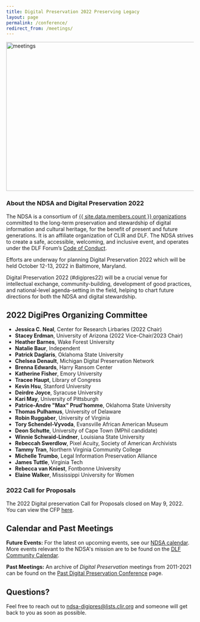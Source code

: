 ```yaml
---
title: Digital Preservation 2022 Preserving Legacy
layout: page
permalink: /conference/
redirect_from: /meetings/
---
```


<img alt="meetings" width="820" height="400" class="center" src='{{ "/images/conferences/DigiPres-2022-820x400.jpg"  | prepend: site.baseurl }}'>


### About the NDSA and Digital Preservation 2022
The NDSA is a consortium of [{{ site.data.members.count }} organizations](/membership/members/) committed to the long-term preservation and stewardship of digital information and cultural heritage, for the benefit of present and future generations. It is an affiliate organization of CLIR and DLF. The NDSA strives to create a safe, accessible, welcoming, and inclusive event, and operates under the DLF Forum’s [Code of Conduct](https://www.diglib.org/code).

Efforts are underway for planning Digital Preservation 2022 which will be held October 12-13, 2022 in Baltimore, Maryland.  

Digital Preservation 2022 (#digipres22) will be a crucial venue for intellectual exchange, community-building, development of good practices, and national-level agenda-setting in the field, helping to chart future directions for both the NDSA and digital stewardship.

## 2022 DigiPres Organizing Committee

- **Jessica C. Neal**, Center for Research Lirbaries (2022 Chair)
- **Stacey Erdman**, University of Arizona (2022 Vice-Chair/2023 Chair)
- **Heather Barnes**, Wake Forest University
- **Natalie Baur**, Independent
- **Patrick Daglaris**, Oklahoma State University
- **Chelsea Denault**, Michigan Digital Preservation Network
- **Brenna Edwards**, Harry Ransom Center
- **Katherine Fisher**, Emory University
- **Tracee Haupt**, Library of Congress
- **Kevin Hsu**, Stanford University
- **Deirdre Joyce**, Syracuse University
- **Kari May**, University of Pittsburgh
- **Patrice-Andre "Max" Prud'homme**, Oklahoma State University
- **Thomas Pulhamus**, University of Delaware
- **Robin Ruggaber**, University of Virginia
- **Tory Schendel-Vyvoda**, Evansville African American Museum
- **Deon Schutte**, University of Cape Town (MPhil candidate)
- **Winnie Schwaid-Lindner**, Louisiana State University
- **Rebeccah Swerdlow**, Pixel Acuity, Society of American Archivists
- **Tammy Tran**, Northern Virginia Community College
- **Michelle Trumbo**, Legal Information Preservation Alliance
- **James Tuttle**, Virginia Tech
- **Rebecca van Kniest**, Fontbonne University
- **Elaine Walker**, Mississippi University for Women
  



<!--## Sponsor Opportunities
As a [Digital Preservation and DLF Forum sponsor](https://forum2021.diglib.org/sponsorship-opportunities/) you will be part of the premier digital stewardship conference that fosters leadership, builds community, sets grassroots agendas, and organizes for action. Sponsorship options are limited and will go quickly! The 2022 sponsorhip opportunities are forthcoming.-->

### 2022 Call for Proposals
The 2022 Digital preservation Call for Proposals closed on May 9, 2022. You can view the CFP [here](/conference/digital-preservation-2022/cfp/).
 
## Calendar and Past Meetings
**Future Events:** For the latest on upcoming events, see our [NDSA calendar](/calendar). More events relevant to the NDSA's mission are to be found on the [DLF Community Calendar](https://www.diglib.org/opportunities/calendar/).

**Past Meetings:** An archive of _Digital Preservation_ meetings from 2011-2021 can be found on the [Past Digital Preservation Conference](/conference/digital-preservation/past/) page.  

## Questions?
Feel free to reach out to ndsa-digipres@lists.clir.org and someone will get back to you as soon as possible.

<!--### Thank you for attending Digital Preservation 2021: Embracing Digitality!
The NDSA Digital Preservation conference is the annual meeting of the NDSA and helps chart future directions for both the NDSA and the greater digital stewardship field. It is a crucial venue for intellectual exchange, community building, development of good practices, and agenda-setting in the digital stewardship field. **Digital Preservation 2021: Embracing Digitality (#DigiPres21) was held online on Thursday, November 4 2021** on World Digital Preservation Day and in concert with the [Council on Library and Information Resources (CLIR)](https://www.clir.org/) events [DLF Forum](https://forum2021.diglib.org/) (November 1-3) and [Learn@DLF](https://forum2021.diglib.org/learndlf/) (November 8-10)

## Conference Program and Proceedings
Held online November 4, 2021, the slide decks of the presentations for Digital Preservation 2021: Embracing Digitality are available, and recordings will be forthcoming.
- Slide decks are available on the [Open Science Framework (OSF)](https://osf.io/meetings/ndsa2021)
- Recordings will be posted on the [NDSA YouTube Channel](https://www.youtube.com/channel/UC3WdMHeOtusuNiYrOrM5USA/videos) by early 2022
- We are so grateful to our [2021 CLIR events sponsors](https://forum2021.diglib.org/sponsorship-opportunities/sponsors/)!-->
